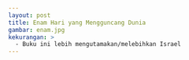 ```yaml
---
layout: post
title: Enam Hari yang Mengguncang Dunia
gambar: enam.jpg
kekurangan: >
  - Buku ini lebih mengutamakan/melebihkan Israel
---
```


